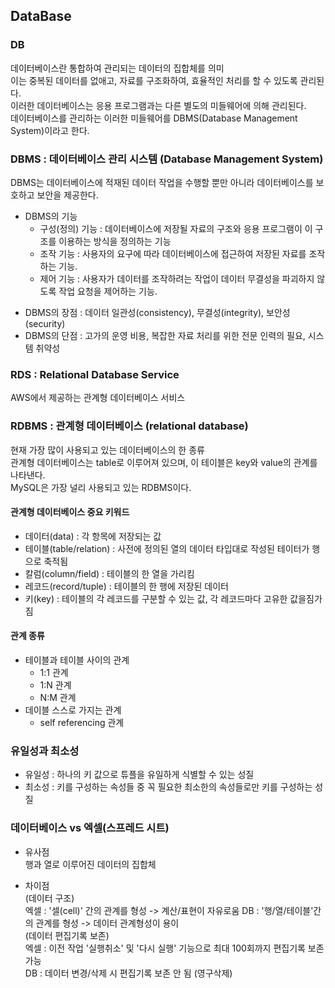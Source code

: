 ## DataBase   
### DB   
데이터베이스란 통합하여 관리되는 데이터의 집합체를 의미   
이는 중복된 데이터를 없애고, 자료를 구조화하여, 효율적인 처리를 할 수 있도록 관리된다.   
이러한 데이터베이스는 응용 프로그램과는 다른 별도의 미들웨어에 의해 관리된다.   
데이터베이스를 관리하는 이러한 미들웨어를 DBMS(Database Management System)이라고 한다.

### DBMS : 데이터베이스 관리 시스템 (Database Management System)
DBMS는 데이터베이스에 적재된 데이터 작업을 수행할 뿐만 아니라 데이터베이스를 보호하고 보안을 제공한다.   
* DBMS의 기능
  * 구성(정의) 기능 : 데이터베이스에 저장될 자료의 구조와 응용 프로그램이 이 구조를 이용하는 방식을 정의하는 기능   
  * 조작 기능 : 사용자의 요구에 따라 데이터베이스에 접근하여 저장된 자료를 조작하는 기능.   
  * 제어 기능 : 사용자가 데이터를 조작하려는 작업이 데이터 무결성을 파괴하지 않도록 작업 요청을 제어하는 기능.   

+ DBMS의 장점 : 데이터 일관성(consistency), 무결성(integrity), 보안성(security)   
+ DBMS의 단점 : 고가의 운영 비용, 복잡한 자료 처리를 위한 전문 인력의 필요, 시스템 취약성

### RDS : Relational Database Service
AWS에서 제공하는 관계형 데이터베이스 서비스   

### RDBMS : 관계형 데이터베이스 (relational database)
현재 가장 많이 사용되고 있는 데이터베이스의 한 종류   
관계형 데이터베이스는 table로 이루어져 있으며, 이 테이블은 key와 value의 관계를 나타낸다.   
MySQL은 가장 널리 사용되고 있는 RDBMS이다. 

#### 관계형 데이터베이스 중요 키워드
* 데이터(data) : 각 항목에 저장되는 값
* 테이블(table/relation) : 사전에 정의된 열의 데이터 타입대로 작성된 테이터가 행으로 축적됨
* 칼럼(column/field) : 테이블의 한 열을 가리킴
* 레코드(record/tuple) : 테이블의 한 행에 저장된 데이터
* 키(key) : 테이블의 각 레코드를 구분할 수 있는 값, 각 레코드마다 고유한 값을짐가짐   
#### 관계 종류
* 테이블과 테이블 사이의 관계
  * 1:1 관계
  * 1:N 관계
  * N:M 관계
* 데이블 스스로 가지는 관계
  * self referencing 관계

### 유일성과 최소성
* 유일성 : 하나의 키 값으로 튜플을 유일하게 식별할 수 있는 성질   
* 최소성 : 키를 구성하는 속성들 중 꼭 필요한 최소한의 속성들로만 키를 구성하는 성질

### 데이터베이스 vs 엑셀(스프레드 시트)
* 유사점   
행과 열로 이루어진 데이터의 집합체

* 차이점   
(데이터 구조)   
엑셀 : '셀(cell)' 간의 관계를 형성 -> 계산/표현이 자유로움
DB : '행/열/테이블'간의 관계를 형성 -> 데이터 관계형성이 용이   
(데이터 편집기록 보존)   
엑셀 : 이전 작업 '실행취소' 및 '다시 실행' 기능으로 최대 100회까지 편집기록 보존 가능   
DB : 데이터 변경/삭제 시 편집기록 보존 안 됨 (영구삭제)
